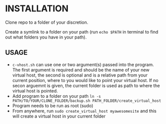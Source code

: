 INSTALLATION
============

Clone repo to a folder of your discretion.

Create a symlink to a folder on your path (run `echo $PATH` in terminal to find out what folders you have in your path).


USAGE
-----
* `c-vhost.sh` can use one or two argument(s) passed into the program. The first argument is required and should be the name of your new virtual host, the  second is optional and is a relative path from your current position, where to you would like to point your virtual host. If no secon arguemnt is given, the current folder is used as path to where the virtual host is pointed.
* Add program to a folder on your path `ln -s PATH/TO/YOUR/CLONE_FOLDER/backup.sh PATH_FOLDER/create_virtual_host`
* Program needs to be run as root (sudo)
* From anywhere, run `sudo create_virtual_host myawesomesite` and this will create a virtual host in your current folder
